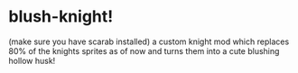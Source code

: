 # blush-knight!
 (make sure you have scarab installed) a custom knight mod which replaces 80% of the knights sprites as of now and turns them into a cute blushing hollow husk!
